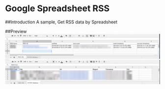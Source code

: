 Google Spreadsheet RSS
======================
##Introduction
A sample, Get RSS data by Spreadsheet

##Preview
![alt text](https://raw.githubusercontent.com/kamira/Google-Spreadsheet-RSS/master/img/result1.png)
![alt text](https://raw.githubusercontent.com/kamira/Google-Spreadsheet-RSS/master/img/result2.png)
